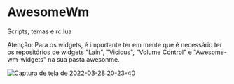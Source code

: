# AwesomeWm
Scripts, temas e rc.lua

Atenção: Para os widgets, é importante ter em mente que é necessário ter os repositórios de widgets "Lain", "Vicious", "Volume Control" e "Awesome-wm-widgets" na sua pasta awesonme.

![Captura de tela de 2022-03-28 20-23-40](https://user-images.githubusercontent.com/90172365/160739158-f3644358-05c4-4203-b737-9a9e721a182e.png)
